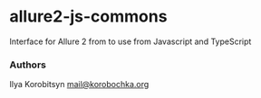 # allure2-js-commons

Interface for Allure 2 from to use from Javascript and TypeScript

### Authors

Ilya Korobitsyn <mail@korobochka.org>
